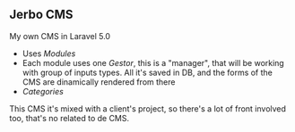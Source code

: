 ## Jerbo CMS

My own CMS in Laravel 5.0

- Uses *Modules*
- Each module uses one *Gestor*, this is a "manager", that will be working with group of inputs types. All it's saved in DB, and the forms of the CMS are dinamically rendered from there
- *Categories*

This CMS it's mixed with a client's project, so there's a lot of front involved too, that's no related to de CMS.
